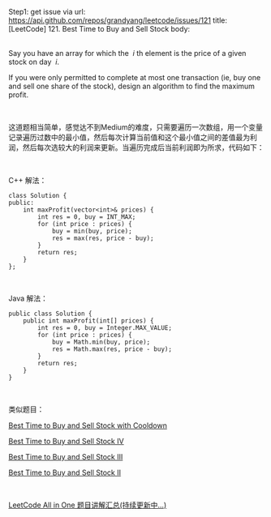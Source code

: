 Step1: get issue via url: https://api.github.com/repos/grandyang/leetcode/issues/121 
 title:[LeetCode] 121. Best Time to Buy and Sell Stock 
 body:  
  

Say you have an array for which the  _i_ th element is the price of a given stock on day  _i_.

If you were only permitted to complete at most one transaction (ie, buy one and sell one share of the stock), design an algorithm to find the maximum profit.

 

这道题相当简单，感觉达不到Medium的难度，只需要遍历一次数组，用一个变量记录遍历过数中的最小值，然后每次计算当前值和这个最小值之间的差值最为利润，然后每次选较大的利润来更新。当遍历完成后当前利润即为所求，代码如下：

 

C++ 解法：
    
    
    class Solution {
    public:
        int maxProfit(vector<int>& prices) {
            int res = 0, buy = INT_MAX;
            for (int price : prices) {
                buy = min(buy, price);
                res = max(res, price - buy);
            }
            return res;
        }
    };

 

Java 解法：
    
    
    public class Solution {
        public int maxProfit(int[] prices) {
            int res = 0, buy = Integer.MAX_VALUE;
            for (int price : prices) {
                buy = Math.min(buy, price);
                res = Math.max(res, price - buy);
            }
            return res;
        }
    }

 

类似题目：

[Best Time to Buy and Sell Stock with Cooldown](http://www.cnblogs.com/grandyang/p/4997417.html)

[Best Time to Buy and Sell Stock IV](http://www.cnblogs.com/grandyang/p/4295761.html)

[Best Time to Buy and Sell Stock III](http://www.cnblogs.com/grandyang/p/4281975.html)

[Best Time to Buy and Sell Stock II](http://www.cnblogs.com/grandyang/p/4280803.html)

 

[LeetCode All in One 题目讲解汇总(持续更新中...)](http://www.cnblogs.com/grandyang/p/4606334.html)
